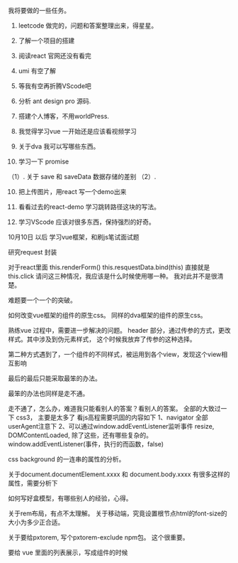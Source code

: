 我将要做的一些任务。
1. leetcode 做完的，问题和答案整理出来，得星星。
2. 了解一个项目的搭建
3. 阅读react 官网还没有看完
4. umi 有空了解
5. 等我有空再折腾VScode吧
6. 分析 ant design pro 源码.
7. 搭建个人博客，不用worldPress.
8. 我觉得学习vue  一开始还是应该看视频学习
9. 关于dva  我可以写哪些东西。

10. 学习一下 promise 

（1）. 关于 save 和 saveData  数据存储的差别
（2）.

10. 把上传图片，用react 写一个demo出来

11. 看看过去的react-demo 学习跳转路径这块的写法。
9. 学习VScode 应该对很多东西，保持强烈的好奇。

10月10日 以后
学习vue框架，和刷js笔试面试题

研究request 封装

对于react里面
this.renderForm()
this.resquestData.bind(this)
直接就是this.click
请问这三种情况，我应该是什么时候使用哪一种。
我对此并不是很清楚。

难题要一个一个的突破。

如何改变vue框架的组件的原生css。
同样的dva框架的组件的原生css。


熟练vue 过程中，需要进一步解决的问题。
header 部分，通过传参的方式，更改样式。其中涉及到伪元素样式，
这个时候我放弃了传参的这种选择。

第二种方式遇到了，一个组件的不同样式，被运用到各个view，发现这个view相互影响

最后的最后只能采取最笨的办法。

最笨的办法也同样是走不通。

走不通了，怎么办，难道我只能看别人的答案？看别人的答案。
全部的大致过一下 css3， 主要是太多了
看js高程需要巩固的内容如下
1、navigator 全部  userAgent注意下
2、可以通过window.addEventListener监听事件
resize, DOMContentLoaded, 除了这些，还有哪些复杂的。
window.addEventListener(事件，执行的而函数，false)


css background 的一连串的属性的分析。

关于document.documentElement.xxxx 和 document.body.xxxx
有很多这样的属性，需要分析下

如何写好盒模型，有哪些别人的经验，心得。


关于rem布局，有点不太理解。
关于移动端，究竟设置根节点html的font-size的大小为多少正合适。

关于要给pxtorem, 写个pxtorem-exclude npm包。  这个很重要。

要给 vue 里面的列表展示，写成组件的时候




